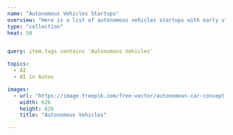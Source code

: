 ```yaml
---
name: "Autonomous Vehicles Startups"
overview: "Here is a list of autonomous vehicles startups with early stage venture funding."
type: "collection"
heat: 50


query: item.tags contains 'Autonomous Vehicles'

topics:
  - AI
  - AI in Autos

images:
  - url: "https://image.freepik.com/free-vector/autonomous-car-concept-with-flat-design_23-2147873108.jpg"
    width: 626
    height: 626
    title: "Autonomous Vehicles"

---
```


